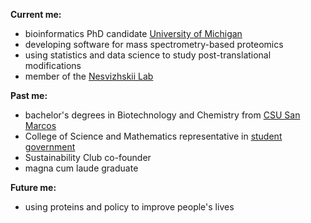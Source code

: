 **Current me:**
* bioinformatics PhD candidate [University of Michigan](https://umich.edu/)
* developing software for mass spectrometry-based proteomics
* using statistics and data science to study post-translational modifications
* member of the [Nesvizhskii Lab](https://www.nesvilab.org/)

**Past me:**
* bachelor's degrees in Biotechnology and Chemistry from [CSU San Marcos](https://www.csusm.edu/)
* College of Science and Mathematics representative in [student government](https://www.csusm.edu/asi/)
* Sustainability Club co-founder
* magna cum laude graduate

**Future me:**
* using proteins and policy to improve people's lives

